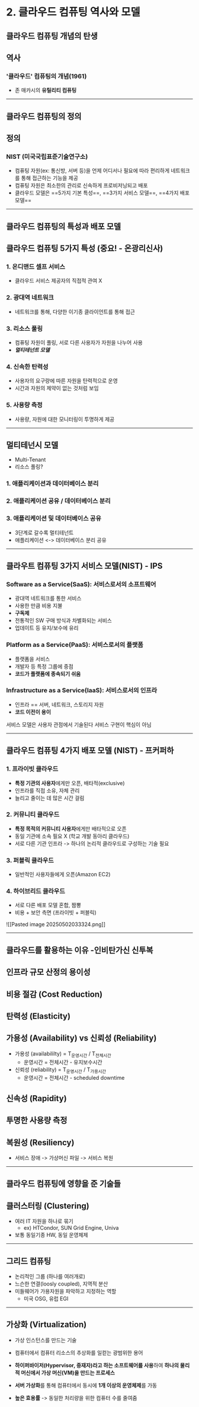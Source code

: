 # 2. 클라우드 컴퓨팅 역사와 모델
## **클라우드 컴퓨팅 개념의 탄생**
## 역사
### '클라우드' 컴퓨팅의 개념(1961)
- 존 매카시의 **유틸리티 컴퓨팅**

---
## **클라우드 컴퓨팅의 정의**
## 정의
### NIST (미국국립표준기술연구소)
- 컴퓨팅 자원(ex: 통신방, 서버 등)을 언제 어디서나 필요에 따라 편리하게 네트워크를 통해 접근하는 기능을 제공
- 컴퓨팅 자원은 최소한의 관리로 신속하게 프로비저닝되고 배포
- 클라우드 모델은 ==5가지 기본 특성==, ==3가지 서비스 모델==, ==4가지 배포 모델==

---
## **클라우드 컴퓨팅의 특성과 배포 모델**
## 클라우드 컴퓨팅 5가지 특성 (중요! - 온광리신사)
### 1. **온**디맨드 셀프 서비스
- 클라우드 서비스 제공자의 직접적 관여 X
### 2. **광**대역 네트워크
- 네트워크를 통해, 다양한 이기종 클라이언트를 통해 접근
### 3. **리**소스 풀링
- 컴퓨팅 자원이 풀링, 서로 다른 사용자가 자원을 나누어 사용
- ***멀티테넌트 모델***
### 4. **신**속한 탄력성
- 사용자의 요구량에 따른 자원을 탄력적으로 운영
- 시간과 자원의 제약이 없는 것처럼 보임
### 5. **사**용량 측정
- 사용량, 자원에 대한 모니터링이 투명하게 제공

---
## 멀티테넌시 모델
- Multi-Tenant
- 리소스 풀링?

### 1. 애플리케이션과 데이터베이스 분리
### 2. 애플리케이션 공유 / 데이터베이스 분리
### 3. 애플리케이션 및 데이터베이스 공유

- 3단계로 갈수록 멀티테넌트
- 애플리케이션 <-> 데이터베이스
     분리             공유
---
## 클라우트 컴퓨팅 3가지 서비스 모델(NIST) - IPS
### Software as a Service(SaaS): 서비스로서의 소프트웨어
- 광대역 네트워크를 통한 서비스
- 사용한 만큼 비용 지불
- **구독제**
- 전통적인 SW 구매 방식과 차별화되는 서비스
- 업데이트 등 유지/보수에 유리

### Platform as a Service(PaaS): 서비스로서의 플랫폼
- 플랫폼을 서비스
- 개발자 등 특정 그룹에 중점
- **코드가 플랫폼에 종속되기 쉬움**

### Infrastructure as a Service(IaaS): 서비스로서의 인프라
- 인프라 == 서버, 네트워크, 스토리지 자원
- **코드 이전이 용이**

서비스 모델은 사용자 관점에서 기술된다
서비스 구현이 핵심이 아님

---
## 클라우드 컴퓨팅 4가지 배포 모델 (NIST) - 프커퍼하
### 1. **프**라이빗 클라우드
- **특정 기관의 사용자**에게만 오픈, 배타적(exclusive)
- 인프라를 직접 소유, 자체 관리
- 늘리고 줄이는 데 많은 시간 걸림
### 2. **커**뮤니티 클라우드
- **특정 목적의 커뮤니티 사용자**에게만 배타적으로 오픈
- 동일 기관에 소속 필요 X (학교 개발 동아리 클라우드)
- 서로 다른 기관 인프라 -> 하나의 논리적 클라우드로 구성하는 기술 필요
### 3. **퍼**블릭 클라우드
- 일반적인 사용자들에게 오픈(Amazon EC2)
### 4. **하**이브리드 클라우드
- 서로 다른 배포 모델 혼합, 짬뽕
- 비용 + 보안 측면 (프라이빗 + 퍼블릭)

![[Pasted image 20250502033324.png]]

---
## **클라우드를 활용하는 이유 -인비탄가신 신투복**
## 인프라 규모 산정의 용이성
## 비용 절감 (Cost Reduction)
## 탄력성 (Elasticity)
## 가용성 (Availability) vs 신뢰성 (Reliability)
- 가용성 (availabililty) = T<sub>운영시간</sub> / T<sub>전체시간</sub> 
	- 운영시간 = 전체시간 - 유지보수시간
- 신뢰성 (reliability) = T<sub>운영시간</sub> / T<sub>가용시간</sub> 
	- 운영시간 = 전체시간 - scheduled downtime
## 신속성 (Rapidity)
## 투명한 사용량 측정
## 복원성 (Resiliency)
- 서비스 장애 -> 가상머신 파일 -> 서비스 복원

---
## **클라우드 컴퓨팅에 영향을 준 기술들**
## 클러스터링 (Clustering)
- 여러 IT 자원을 하나로 묶기
	- ex) HTCondor, SUN Grid Engine, Univa
- 보통 동일기종 HW, 동일 운영체제

---
## 그리드 컴퓨팅
- 논리적인 그룹 (하나를 여러개로)
- 느슨한 연결(loosly coupled), 지역적 분산
- 미들웨어가 가용자원을 파악하고 지정하는 역할
	- 미국 OSG, 유럽 EGI

---
## 가상화 (Virtualization)
- 가상 인스턴스를 만드는 기술
- 컴퓨터에서 컴퓨터 리소스의 추상화를 일컫는 광범위한 용어

- **하이퍼바이저(Hypervisor, 중재자)라고 하는 소프트웨어를 사용**하여 **하나의 물리적 머신에서 가상 머신(VM)을 만드는 프로세스**
- **서버 가상화**를 통해 컴퓨터에서 동시에 **1개 이상의 운영체제**를 가동
- **높은 효용률** -> 동일한 처리량을 위한 컴퓨터 수를 줄여줌